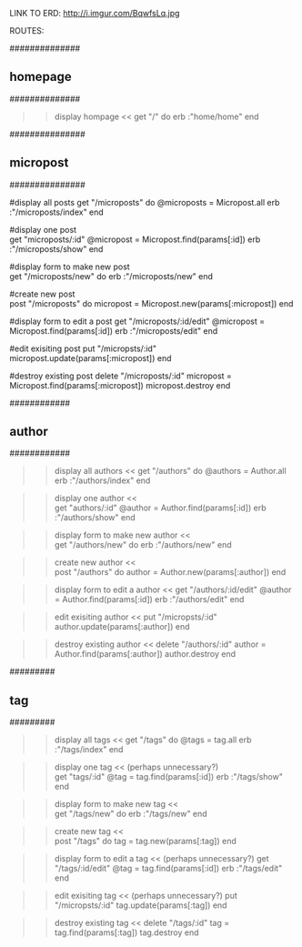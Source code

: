 LINK TO ERD: http://i.imgur.com/BqwfsLq.jpg

ROUTES:

##############
## homepage ##
##############

>> display hompage << 
	get "/" do
		erb :"home/home"
	end	

###############
## micropost ##
###############

#display all posts 
get "/microposts" do
	@microposts = Micropost.all
	erb :"/microposts/index"
end

#display one post 	
get "microposts/:id"
	@micropost = Micropost.find(params[:id])
	erb :"/microposts/show"
end

#display form to make new post 		
get "/microposts/new" do
	erb :"/microposts/new"
end

#create new post 		
post "/microposts" do
	micropost = Micropost.new(params[:micropost])
end

#display form to edit a post 
get "/microposts/:id/edit"
	@micropost = Micropost.find(params[:id])
	erb :"/microposts/edit"
end	

#edit exisiting post 
put "/micropsts/:id"
	micropost.update(params[:micropost])
end

#destroy existing post 
delete "/microposts/:id"
	micropost = Micropost.find(params[:micropost])
	micropost.destroy
end	

############
## author ##
############

>> display all authors <<
	get "/authors" do
		@authors = Author.all
		erb :"/authors/index"
	end

>> display one author <<	
	get "authors/:id"
		@author = Author.find(params[:id])
		erb :"/authors/show"
	end
	
>> display form to make new author <<		
	get "/authors/new" do
		erb :"/authors/new"
	end

>> create new author <<		
	post "/authors" do
		author = Author.new(params[:author])
	end

>> display form to edit a author <<
	get "/authors/:id/edit"
		@author = Author.find(params[:id])
		erb :"/authors/edit"
	end	

>> edit exisiting author <<
	put "/micropsts/:id"
		author.update(params[:author])
	end

>> destroy existing author <<
	delete "/authors/:id"
		author = Author.find(params[:author])
		author.destroy
	end	

#########
## tag ##
#########

>> display all tags <<
	get "/tags" do
		@tags = tag.all
		erb :"/tags/index"
	end

>> display one tag << (perhaps unnecessary?)	
	get "tags/:id"
		@tag = tag.find(params[:id])
		erb :"/tags/show"
	end
	
>> display form to make new tag <<		
	get "/tags/new" do
		erb :"/tags/new"
	end

>> create new tag <<		
	post "/tags" do
		tag = tag.new(params[:tag])
	end

>> display form to edit a tag << (perhaps unnecessary?)
	get "/tags/:id/edit"
		@tag = tag.find(params[:id])
		erb :"/tags/edit"
	end	

>> edit exisiting tag << (perhaps unnecessary?)
	put "/micropsts/:id"
		tag.update(params[:tag])
	end

>> destroy existing tag <<
	delete "/tags/:id"
		tag = tag.find(params[:tag])
		tag.destroy
	end			
